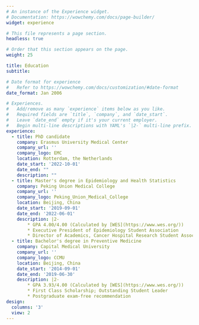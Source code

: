 ```yaml
---
# An instance of the Experience widget.
# Documentation: https://wowchemy.com/docs/page-builder/
widget: experience

# This file represents a page section.
headless: true

# Order that this section appears on the page.
weight: 25

title: Education
subtitle:

# Date format for experience
#   Refer to https://wowchemy.com/docs/customization/#date-format
date_format: Jan 2006

# Experiences.
#   Add/remove as many `experience` items below as you like.
#   Required fields are `title`, `company`, and `date_start`.
#   Leave `date_end` empty if it's your current employer.
#   Begin multi-line descriptions with YAML's `|2-` multi-line prefix.
experience: 
  - title: PhD candidate
    company: Erasmus University Medical Center
    company_url: ''
    company_logo: EMC
    location: Rotterdam, the Netherlands
    date_start: '2022-10-01'
    date_end: ""
    description: ""
  - title: Master's degree in Epidemiology and Health Statistics
    company: Peking Union Medical College
    company_url: ''
    company_logo: Peking_Union_Medical_College
    location: Beijing, China
    date_start: '2019-09-01'
    date_end: '2022-06-01'
    description: |2-
        * GPA 4.00/4.00 (Calculated by [WES](https://www.wes.org/))
        * Executive President of Epidemiology Student Association
        * Director of Academics, Cancer Hospital Research Student Association
  - title: Bachelor's degree in Preventive Medicine
    company: Capital Medical University
    company_url: ''
    company_logo: CCMU
    location: Beijing, China
    date_start: '2014-09-01'
    date_end: '2019-06-30'
    description: |2-
        * GPA 3.93/4.00 (Calculated by [WES](https://www.wes.org/))
        * First Class Scholarship; Outstanding Student Leader
        * Postgraduate exam-free recommendation
design:
  columns: '3'
  view: 2
---
```

